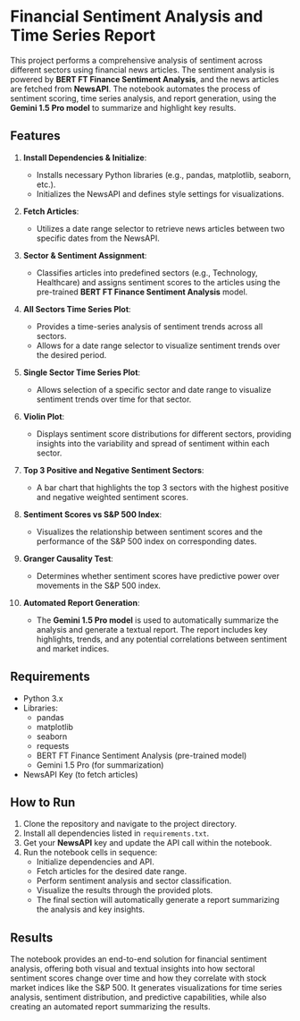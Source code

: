 # Financial Sentiment Analysis and Time Series Report

This project performs a comprehensive analysis of sentiment across different sectors using financial news articles. The sentiment analysis is powered by **BERT FT Finance Sentiment Analysis**, and the news articles are fetched from **NewsAPI**. The notebook automates the process of sentiment scoring, time series analysis, and report generation, using the **Gemini 1.5 Pro model** to summarize and highlight key results.

## Features

1. **Install Dependencies & Initialize**: 
   - Installs necessary Python libraries (e.g., pandas, matplotlib, seaborn, etc.).
   - Initializes the NewsAPI and defines style settings for visualizations.

2. **Fetch Articles**:
   - Utilizes a date range selector to retrieve news articles between two specific dates from the NewsAPI.

3. **Sector & Sentiment Assignment**:
   - Classifies articles into predefined sectors (e.g., Technology, Healthcare) and assigns sentiment scores to the articles using the pre-trained **BERT FT Finance Sentiment Analysis** model.

4. **All Sectors Time Series Plot**:
   - Provides a time-series analysis of sentiment trends across all sectors.
   - Allows for a date range selector to visualize sentiment trends over the desired period.

5. **Single Sector Time Series Plot**:
   - Allows selection of a specific sector and date range to visualize sentiment trends over time for that sector.

6. **Violin Plot**:
   - Displays sentiment score distributions for different sectors, providing insights into the variability and spread of sentiment within each sector.

7. **Top 3 Positive and Negative Sentiment Sectors**:
   - A bar chart that highlights the top 3 sectors with the highest positive and negative weighted sentiment scores.

8. **Sentiment Scores vs S&P 500 Index**:
   - Visualizes the relationship between sentiment scores and the performance of the S&P 500 index on corresponding dates.

9. **Granger Causality Test**:
   - Determines whether sentiment scores have predictive power over movements in the S&P 500 index.

10. **Automated Report Generation**:
    - The **Gemini 1.5 Pro model** is used to automatically summarize the analysis and generate a textual report. The report includes key highlights, trends, and any potential correlations between sentiment and market indices.

## Requirements

- Python 3.x
- Libraries:
  - pandas
  - matplotlib
  - seaborn
  - requests
  - BERT FT Finance Sentiment Analysis (pre-trained model)
  - Gemini 1.5 Pro (for summarization)
- NewsAPI Key (to fetch articles)

## How to Run

1. Clone the repository and navigate to the project directory.
2. Install all dependencies listed in `requirements.txt`.
3. Get your **NewsAPI** key and update the API call within the notebook.
4. Run the notebook cells in sequence:
   - Initialize dependencies and API.
   - Fetch articles for the desired date range.
   - Perform sentiment analysis and sector classification.
   - Visualize the results through the provided plots.
   - The final section will automatically generate a report summarizing the analysis and key insights.

## Results

The notebook provides an end-to-end solution for financial sentiment analysis, offering both visual and textual insights into how sectoral sentiment scores change over time and how they correlate with stock market indices like the S&P 500. It generates visualizations for time series analysis, sentiment distribution, and predictive capabilities, while also creating an automated report summarizing the results.
